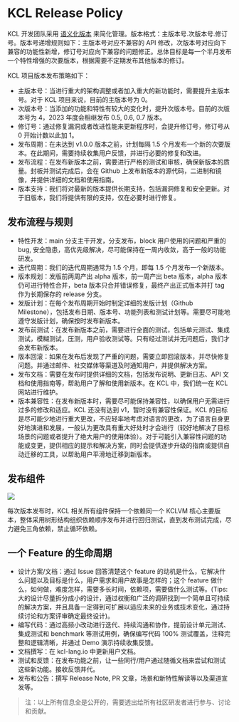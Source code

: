 # KCL Release Policy

KCL 开发团队采用 [语义化版本](https://semver.org/lang/zh-CN/) 来简化管理。版本格式：主版本号.次版本号.修订号。版本号递增规则如下：主版本号对应不兼容的 API 修改，次版本号对应向下兼容的功能性新增，修订号对应向下兼容的问题修正。总体目标是每一个半月发布一个特性增强的次要版本，根据需要不定期发布其他版本的修订。

KCL 项目版本发布策略如下：

+ 主版本号：当进行重大的架构调整或者加入重大的新功能时，需要提升主版本号。对于 KCL 项目来说，目前的主版本号为 0。
+ 次版本号：当添加的功能和特性有较大的变化时，提升次版本号。目前的次版本号为 4，2023 年度会相继发布 0.5, 0.6, 0.7 版本。
+ 修订号：通过修复漏洞或者改进性能来更新程序时，会提升修订号，修订号从 0 开始计数以此加 1。
+ 发布周期：在未达到 v1.0.0 版本之前，计划每隔 1.5 个月发布一个新的次要版本。在此期间，需要持续收集用户反馈，并进行必要的修复和改进。
+ 发布流程：在发布新版本之前，需要进行严格的测试和审核，确保新版本的质量。封板并测试完成后，会在 Github 上发布新版本的源代码，二进制和镜像，并提供详细的文档和使用指南。
+ 版本支持：我们将对最新的版本提供长期支持，包括漏洞修复和安全更新。对于旧版本，我们将提供有限的支持，仅在必要时进行修复。

## 发布流程与规则

+ 特性开发：main 分支主干开发，分支发布，block 用户使用的问题和严重的 bug, 安全隐患，高优先级解决，尽可能保持在一周内收敛，高于一般的功能研发。
+ 迭代周期：我们的迭代周期通常为 1.5 个月，即每 1.5 个月发布一个新版本。
+ 版本规划：发版前两周产出 alpha 版本，前一周产出 beta 版本，alpha 版本仍可进行特性合并，beta 版本只合并错误修复，最终产出正式版本并打 tag 作为长期保存的 release 分支。
+ 发版计划：在每个发布周期开始时制定详细的发版计划（Github Milestone），包括发布日期、版本号、功能列表和测试计划等。需要尽可能地遵守发版计划，确保按时发布新版本。
+ 发布前测试：在发布新版本之前，需要进行全面的测试，包括单元测试、集成测试，模糊测试，压测，用户验收测试等。只有经过测试并无问题后，我们才会发布新版本。
+ 版本回滚：如果在发布后发现了严重的问题，需要立即回滚版本，并尽快修复问题。并通过邮件、社交媒体等渠道及时通知用户，并提供解决方案。
+ 发布文档：需要在发布时提供详细的文档，包括发布说明、更新日志、API 文档和使用指南等，帮助用户了解和使用新版本。在 KCL 中，我们统一在 KCL 网站进行维护。
+ 版本兼容性：在发布新版本时，需要尽可能保持兼容性，以确保用户无需进行过多的修改和适应。KCL 还没有达到 v1，暂时没有兼容性保证。KCL 的目标是尽可能少地进行重大更改，不应轻率地考虑对语言的更改，为了语言自身更好地演进和发展，一般认为更改具有重大好处时才会进行（较好地解决了目标场景的问题或者提升了绝大用户的使用体验）。对于可能引入兼容性问题的功能或变更，提供相应的提示和解决方案，同时会提供逐步升级的指南或提供自动迁移的工具，以帮助用户平滑地迁移到新版本。

## 发布组件

![](/img/docs/community/release-policy/kcl-components.png)

每次版本发布时，KCL 相关所有组件保持一个依赖同一个 KCLVM 核心主要版本，整体采用树形结构组织依赖顺序发布并进行回归测试，直到发布测试完成，尽力避免三角依赖，禁止循环依赖。

## 一个 Feature 的生命周期

+ 设计方案/文档：通过 Issue 回答清楚这个 feature 的动机是什么，它解决什么问题以及目标是什么，用户需求和用户故事是怎样的；这个 feature 做什么，如何做，难度怎样，需要多长时间，依赖项，需要做什么测试等。(Tips: 大的设计尽量拆分成小的设计，通过权衡和广泛的调研找到一个简单且可持续的解决方案，并且具备一定得到可扩展以适应未来的业务或技术变化，通过持续讨论和方案评审确定最终设计)。
+ 编写代码：通过高频小改动进行迭代、持续沟通和协作，提前设计单元测试、集成测试和 benchmark 等测试用例，确保编写代码 100% 测试覆盖，注释完整和逻辑清晰，并通过 Demo 演示持续收集反馈。
+ 文档撰写：在 kcl-lang.io 中更新用户文档。
+ 测试和反馈：在发布功能之前，让一些同行/用户通过随循文档来尝试和测试这些新功能。接收反馈并代。
+ 发布和公告：撰写 Release Note, PR 文章，场景和新特性解读等以及渠道宣发等。

> 注：以上所有信息全是公开的，需要透出给所有社区研发者进行参与、讨论和贡献。
